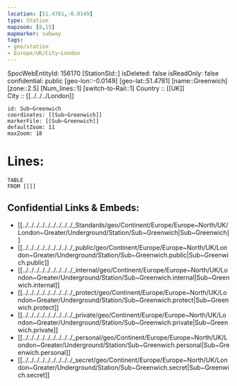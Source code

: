 ```yaml
---
location: [51.4781,-0.0149] 
type: Station 
mapzoom: [8,15] 
mapmarker: subway 
tags:
- geo/station
- Europe/UK/City~London
---
```

SpocWebEntityId: 156170
[StationSId::] 
isDeleted: false
isReadOnly: false
confidential: public
[geo-lon::-0.0149] 
[geo-lat::51.4781] 
[name::Greenwich] 
[zone::2.5] 
[Num_lines::1] 
[switch-to-Rail::1] 
Country :: [[UK]]  
City :: [[../../../London]]  


```leaflet
id: Sub~Greenwich
coordinates: [[Sub~Greenwich]] 
markerFile: [[Sub~Greenwich]] 
defaultZoom: 11 
maxZoom: 18
```


# Lines: 
```dataview
TABLE 
FROM [[]] 
```

## Confidential Links & Embeds: 
- [[../../../../../../../../../_Standards/geo/Continent/Europe/Europe~North/UK/London~Greater/Underground/Station/Sub~Greenwich|Sub~Greenwich]] 
- [[../../../../../../../../../_public/geo/Continent/Europe/Europe~North/UK/London~Greater/Underground/Station/Sub~Greenwich.public|Sub~Greenwich.public]] 
- [[../../../../../../../../../_internal/geo/Continent/Europe/Europe~North/UK/London~Greater/Underground/Station/Sub~Greenwich.internal|Sub~Greenwich.internal]] 
- [[../../../../../../../../../_protect/geo/Continent/Europe/Europe~North/UK/London~Greater/Underground/Station/Sub~Greenwich.protect|Sub~Greenwich.protect]] 
- [[../../../../../../../../../_private/geo/Continent/Europe/Europe~North/UK/London~Greater/Underground/Station/Sub~Greenwich.private|Sub~Greenwich.private]] 
- [[../../../../../../../../../_personal/geo/Continent/Europe/Europe~North/UK/London~Greater/Underground/Station/Sub~Greenwich.personal|Sub~Greenwich.personal]] 
- [[../../../../../../../../../_secret/geo/Continent/Europe/Europe~North/UK/London~Greater/Underground/Station/Sub~Greenwich.secret|Sub~Greenwich.secret]] 
